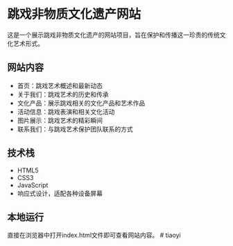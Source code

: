 # 跳戏非物质文化遗产网站

这是一个展示跳戏非物质文化遗产的网站项目，旨在保护和传播这一珍贵的传统文化艺术形式。

## 网站内容

- 首页：跳戏艺术概述和最新动态
- 关于我们：跳戏艺术的历史和传承
- 文化产品：展示跳戏相关的文化产品和艺术作品
- 活动信息：跳戏表演和相关文化活动
- 图片展示：跳戏艺术的精彩瞬间
- 联系我们：与跳戏艺术保护团队联系的方式

## 技术栈

- HTML5
- CSS3
- JavaScript
- 响应式设计，适配各种设备屏幕

## 本地运行

直接在浏览器中打开index.html文件即可查看网站内容。 #   t i a o y i  
 